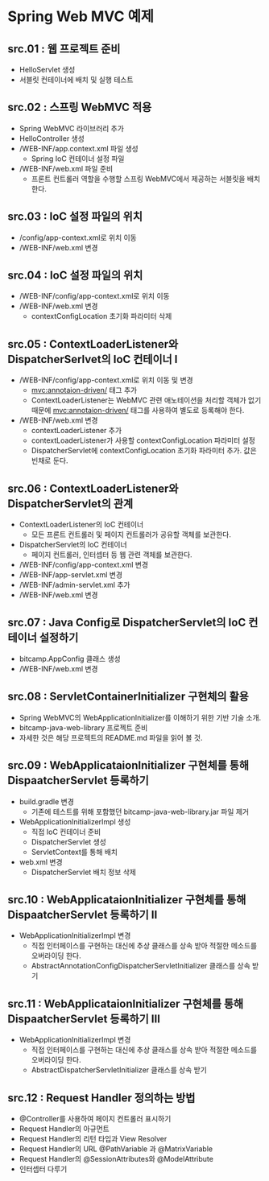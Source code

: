 # Spring Web MVC 예제

## src.01 : 웹 프로젝트 준비 

- HelloServlet 생성
- 서블릿 컨테이너에 배치 및 실행 테스트

## src.02 : 스프링 WebMVC 적용

- Spring WebMVC 라이브러리 추가
- HelloController 생성
- /WEB-INF/app.context.xml 파일 생성
  - Spring IoC 컨테이너 설정 파일
- /WEB-INF/web.xml 파일 준비
  - 프론트 컨트롤러 역할을 수행할 스프링 WebMVC에서 제공하는 서블릿을 배치한다.

## src.03 : IoC 설정 파일의 위치

- /config/app-context.xml로 위치 이동
- /WEB-INF/web.xml 변경

## src.04 : IoC 설정 파일의 위치

- /WEB-INF/config/app-context.xml로 위치 이동
- /WEB-INF/web.xml 변경
  - contextConfigLocation 초기화 파라미터 삭제

## src.05 : ContextLoaderListener와 DispatcherSerlvet의 IoC 컨테이너 I

- /WEB-INF/config/app-context.xml로 위치 이동 및 변경
  - <mvc:annotaion-driven/> 태그 추가
  - ContextLoaderListener는 WebMVC 관련 애노테이션을 처리할 객체가 없기 때문에
    <mvc:annotaion-driven/> 태그를 사용하여 별도로 등록해야 한다.
- /WEB-INF/web.xml 변경
  - contextLoaderListener 추가
  - contextLoaderListener가 사용할 contextConfigLocation 파라미터 설정
  - DispatcherServlet에 contextConfigLocation 초기화 파라미터 추가. 값은 빈채로 둔다.
  
## src.06 : ContextLoaderListener와 DispatcherServlet의 관계

- ContextLoaderListener의 IoC 컨테이너
  - 모든 프론트 컨트롤러 및 페이지 컨트롤러가 공유할 객체를 보관한다.
- DispatcherServlet의 IoC 컨테이너
  - 페이지 컨트롤러, 인터셉터 등 웹 관련 객체를 보관한다.
- /WEB-INF/config/app-context.xml 변경
- /WEB-INF/app-servlet.xml 변경
- /WEB-INF/admin-servlet.xml 추가
- /WEB-INF/web.xml 변경

## src.07 : Java Config로 DispatcherServlet의 IoC 컨테이너 설정하기

- bitcamp.AppConfig 클래스 생성
- /WEB-INF/web.xml 변경

## src.08 : ServletContainerInitializer 구현체의 활용

- Spring WebMVC의 WebApplicationInitializer를 이해하기 위한 기반 기술 소개.
- bitcamp-java-web-library 프로젝트 준비
- 자세한 것은 해당 프로젝트의 README.md 파일을 읽어 볼 것.

## src.09 : WebApplicataionInitializer 구현체를 통해 DispaatcherServlet 등록하기

- build.gradle 변경
  - 기존에 테스트를 위해 포함했던 bitcamp-java-web-library.jar 파일 제거
- WebApplicationInitializerImpl 생성
  - 직접 IoC 컨테이너 준비
  - DispatcherServlet 생성 
  - ServletContext를 통해 배치
- web.xml 변경
  - DispatcherServlet 배치 정보 삭제
  
## src.10 : WebApplicataionInitializer 구현체를 통해 DispaatcherServlet 등록하기 II

- WebApplicationInitializerImpl 변경
  - 직접 인터페이스를 구현하는 대신에 추상 클래스를 상속 받아 적절한 메소드를 오버라이딩 한다.
  - AbstractAnnotationConfigDispatcherServletInitializer 클래스를 상속 받기

## src.11 : WebApplicataionInitializer 구현체를 통해 DispaatcherServlet 등록하기 III

- WebApplicationInitializerImpl 변경
  - 직접 인터페이스를 구현하는 대신에 추상 클래스를 상속 받아 적절한 메소드를 오버라이딩 한다.
  - AbstractDispatcherServletInitializer 클래스를 상속 받기

## src.12 : Request Handler 정의하는 방법

- @Controller를 사용하여 페이지 컨트롤러 표시하기
- Request Handler의 아규먼트
- Request Handler의 리턴 타입과 View Resolver
- Request Handler의 URL @PathVariable 과  @MatrixVariable
- Request Handler의 @SessionAttributes와 @ModelAttribute
- 인터셉터 다루기